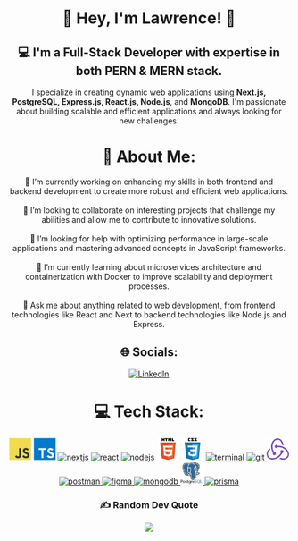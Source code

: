 <div align="center">

# 👋 Hey, I'm Lawrence! 🌟

## 💻 I'm a Full-Stack Developer with expertise in both PERN & MERN stack.
I specialize in creating dynamic web applications using **Next.js, PostgreSQL, Express.js, React.js, Node.js**, and **MongoDB**. I'm passionate about building scalable and efficient applications and always looking for new challenges.

# 💫 About Me:
🔭 I’m currently working on enhancing my skills in both frontend and backend development to create more robust and efficient web applications.<br><br>👯 I’m looking to collaborate on interesting projects that challenge my abilities and allow me to contribute to innovative solutions.<br><br>🤝 I’m looking for help with optimizing performance in large-scale applications and mastering advanced concepts in JavaScript frameworks.<br><br>🌱 I’m currently learning about microservices architecture and containerization with Docker to improve scalability and deployment processes.<br><br> 💬 Ask me about anything related to web development, from frontend technologies like React and Next to backend technologies like Node.js and Express.

## 🌐 Socials:
[![LinkedIn](https://img.shields.io/badge/LinkedIn-%230077B5.svg?logo=linkedin&logoColor=white)](https://linkedin.com/in/https://www.linkedin.com/in/lawrence-alkhalaileh/)

# 💻 Tech Stack:
<p align="center">
      <a
        href="https://developer.mozilla.org/en-US/docs/Web/JavaScript"
        target="_blank"
        rel="noreferrer"
      >
        <img
          src="https://raw.githubusercontent.com/devicons/devicon/master/icons/javascript/javascript-original.svg"
          alt="javascript"
          width="40"
          height="40"
        />
      </a>
      <a
        href="https://www.typescriptlang.org/"
        target="_blank"
        rel="noreferrer"
      >
        <img
          src="https://raw.githubusercontent.com/devicons/devicon/master/icons/typescript/typescript-original.svg"
          alt="typescript"
          width="40"
          height="40"
        />
      </a>
            <a href="https://nextjs.org/" target="_blank" rel="noreferrer">
        <img
          src="https://img.icons8.com/?size=100&id=r2OarXWQc7B6&format=png&color=FFFFFF"
          alt="nextjs"
          width="40"
          height="40"
        />
      </a>
            <a href="https://reactjs.org/" target="_blank" rel="noreferrer">
        <img
          src="https://cdn.jsdelivr.net/gh/devicons/devicon/icons/react/react-original.svg"
          alt="react"
          width="40"
          height="40"
        />
      </a>
      <a href="https://nodejs.org" target="_blank" rel="noreferrer">
        <img
          src="https://cdn.iconscout.com/icon/free/png-512/free-node-js-logo-icon-download-in-svg-png-gif-file-formats--nodejs-programming-language-pack-logos-icons-1174935.png?f=webp&w=512"
          alt="nodejs"
          width="40"
          height="40"
        />
      </a>
      <a href="https://www.w3.org/html/" target="_blank" rel="noreferrer">
        <img
          src="https://raw.githubusercontent.com/devicons/devicon/master/icons/html5/html5-original-wordmark.svg"
          alt="html5"
          width="40"
          height="40"
        />
      </a>
      <a href="https://www.w3schools.com/css/" target="_blank" rel="noreferrer">
        <img
          src="https://raw.githubusercontent.com/devicons/devicon/master/icons/css3/css3-original-wordmark.svg"
          alt="css3"
          width="40"
          height="40"
        />
      </a>
      <a
        href="https://www.gnu.org/software/bash/"
        target="_blank"
        rel="noreferrer"
      >
        <img
          src="https://img.icons8.com/fluency/48/000000/console.png"
          alt="terminal"
          width="40"
          height="40"
        />
      </a>
      <a href="https://git-scm.com/" target="_blank" rel="noreferrer">
        <img
          src="https://www.vectorlogo.zone/logos/git-scm/git-scm-icon.svg"
          alt="git"
          width="40"
          height="40"
        />
      </a>
<!--       <a href="https://www.linux.org/" target="_blank" rel="noreferrer">
        <img
          src="https://cdn.jsdelivr.net/gh/devicons/devicon/icons/neovim/neovim-original.svg"
          alt="neo-vim"
          width="40"
          height="40"
        />
      </a>
      <a href="https://www.linux.org/" target="_blank" rel="noreferrer">
        <img
          src="https://cdn.jsdelivr.net/gh/devicons/devicon/icons/vscode/vscode-original.svg"
          alt="vscode"
          width="40"
          height="40"
        />
      </a> -->
        <a href="https://redux.js.org" target="_blank" rel="noreferrer">
        <img
          src="https://raw.githubusercontent.com/devicons/devicon/master/icons/redux/redux-original.svg"
          alt="redux"
          width="40"
          height="40"
        />
      </a>
      <a href="https://postman.com" target="_blank" rel="noreferrer">
        <img
          src="https://www.vectorlogo.zone/logos/getpostman/getpostman-icon.svg"
          alt="postman"
          width="40"
          height="40"
        />
      </a>
      <a href="https://www.figma.com/" target="_blank" rel="noreferrer">
        <img
          src="https://www.vectorlogo.zone/logos/figma/figma-icon.svg"
          alt="figma"
          width="40"
          height="40"
        />
      </a>
            <a href="https://www.mongodb.com/" target="_blank" rel="noreferrer">
        <img
          src="https://cdn.jsdelivr.net/gh/devicons/devicon/icons/mongodb/mongodb-original.svg"
          alt="mongodb"
          width="40"
          height="40"
        />
      </a>
            <a href="https://www.postgresql.org" target="_blank" rel="noreferrer">
        <img
          src="https://raw.githubusercontent.com/devicons/devicon/master/icons/postgresql/postgresql-original-wordmark.svg"
          alt="postgresql"
          width="40"
          height="40"
        />
      </a>
      <a href="https://www.postgresql.org" target="_blank" rel="noreferrer">
        <img
          src="https://img.icons8.com/?size=100&id=aqb9SdV9P8oC&format=png&color=FFFFFF"
          alt="prisma"
          width="40"
          height="40"
        />
      </a>
<!--       <a href="https://firebase.google.com/" target="_blank" rel="noreferrer">
        <img
          src="https://www.vectorlogo.zone/logos/firebase/firebase-icon.svg"
          alt="firebase"
          width="40"
          height="40"
        />
      </a> -->
    </p>

### ✍️ Random Dev Quote
![](https://quotes-github-readme.vercel.app/api?type=horizontal&theme=radical)

</div>
